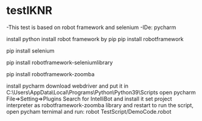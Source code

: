 # testIKNR

-This test is based on robot framework and selenium -IDe: pycharm

install python
install robot framework by pip
pip install robotframework

pip install selenium

pip install robotframework-seleniumlibrary

pip install robotframework-zoomba

install pycharm
download webdriver and put it in C:\Users<userrname>\AppData\Local\Programs\Python\Python39\Scripts
open pycharm File=>Setting=>Plugins Search for IntelliBot and install it
set project interpreter as robotframework-zoomba library and restart
to run the script, open pycham ternimal and run: robot TestScript/DemoCode.robot
